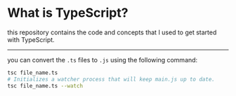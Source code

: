 # What is TypeScript?

this repository contains the code and concepts that I used to get started with TypeScript. 

<hr>

you can convert the `.ts` files to `.js` using the following command:
```bash 
tsc file_name.ts
# Initializes a watcher process that will keep main.js up to date.
tsc file_name.ts --watch
```